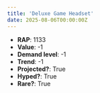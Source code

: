 ```yaml
---
title: 'Deluxe Game Headset'
date: 2025-08-06T00:00:00Z
---
```

- **RAP**: 1133
- **Value**: -1
- **Demand level**: -1
- **Trend**: -1
- **Projected?**: True
- **Hyped?**: True
- **Rare?**: True
